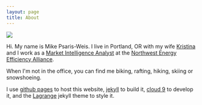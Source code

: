 ```yaml
---
layout: page
title: About
---
```


<img src="{{ site.github.url }}/images/mike-bike-gorge.jpg">

Hi. My name is Mike Psaris-Weis. I live in Portland, OR with my wife <a href="https://twitter.com/kristinaweis" target="_blank">Kristina</a> and I work as a <a href="http://neea.org/about-neea/staff/bio-detail/mike-psaris-weis" target="_blank">Market Intelligence Analyst</a> at the <a href="http://neea.org/" target="_blank">Northwest Energy Efficiency Alliance</a>.

When I'm not in the office, you can find me biking, rafting, hiking, skiing or snowshoeing.

I use <a href="https://pages.github.com/" target="_blank">github pages</a> to host this website, <a href="https://jekyllrb.com/" target="_blank">jekyll</a> to build it, <a href="https://c9.io/" target="_blank">cloud 9</a> to develop it, and the <a href="https://lenpaul.github.io/Lagrange/" target="_blank">Lagrange</a> jekyll theme to style it.


